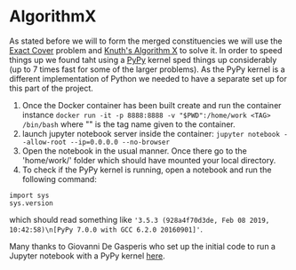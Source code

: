 # AlgorithmX

As stated before we will to form the merged constituencies we will use the [Exact Cover](https://en.wikipedia.org/wiki/Exact_cover) problem and [Knuth's Algorithm X](https://en.wikipedia.org/wiki/Knuth%27s_Algorithm_X) to solve it. In order to speed things up we found taht using a [PyPy](https://en.wikipedia.org/wiki/PyPy) kernel sped things up considerably (up to 7 times fast for some of the larger problems). As the PyPy kernel is a different implementation of Python we needed to have a separate set up for this part of the project.

1. Once the Docker container has been built create and run the container instance 
```docker run -it -p 8888:8888 -v "$PWD":/home/work <TAG> /bin/bash```
    where "<TAG>" is the tag name given to the container.
1. launch jupyter notebook server inside the container: ```jupyter notebook --allow-root --ip=0.0.0.0 --no-browser```
1. Open the notebook in the usual manner. Once there go to the 'home/work/' folder which should have mounted your local directory.
1. To check if the PyPy kernel is running, open a notebook and run the following command:
```
import sys
sys.version
```
which should read something like `'3.5.3 (928a4f70d3de, Feb 08 2019, 10:42:58)\n[PyPy 7.0.0 with GCC 6.2.0 20160901]'`.


Many thanks to Giovanni De Gasperis who set up the initial code to run a Jupyter notebook with a PyPy kernel [here](https://github.com/giodegas/docker-pypy-jupyter). 